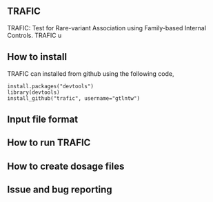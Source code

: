 ## TRAFIC
TRAFIC: Test for Rare-variant Association using Family-based Internal Controls. TRAFIC u

## How to install
TRAFIC can installed from github using the following code,
```
install.packages("devtools")
library(devtools)
install_github("trafic", username="gtlntw")

```

## Input file format

## How to run TRAFIC

## How to create dosage files

## Issue and bug reporting

